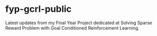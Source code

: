 # fyp-gcrl-public
Latest updates from my Final Year Project dedicated at Solving Sparse Reward Problem with Goal Conditioned Reinforcement Learning. 
